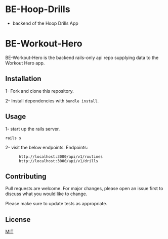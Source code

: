 # BE-Hoop-Drills 

* backend of the Hoop Drills App



# BE-Workout-Hero
BE-Workout-Hero is the backend rails-only api repo supplying data to the Workout Hero app.

## Installation


1- Fork and clone this repository.

2- Install dependencies with `bundle install`.

## Usage

1- start up the rails server.
```terminal
rails s
```

2- visit the below endpoints.
Endpoints:
```
      http://localhost:3000/api/v1/routines
      http://localhost:3000/api/v1/drills

```

## Contributing
Pull requests are welcome. For major changes, please open an issue first to discuss what you would like to change.

Please make sure to update tests as appropriate.

## License
[MIT](https://choosealicense.com/licenses/mit/)
